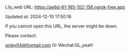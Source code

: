 Lily_web URL: https://ae6d-61-165-102-156.ngrok-free.app

Updated at: 2024-12-10 17:50:16

If you cannot open this URL, the server might be down.

Please contact: 

goley04@foxmail.com Or Wechat:GL_yeaH